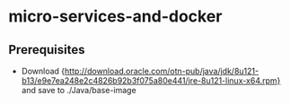 # micro-services-and-docker

## Prerequisites
- Download {http://download.oracle.com/otn-pub/java/jdk/8u121-b13/e9e7ea248e2c4826b92b3f075a80e441/jre-8u121-linux-x64.rpm} and save to ./Java/base-image